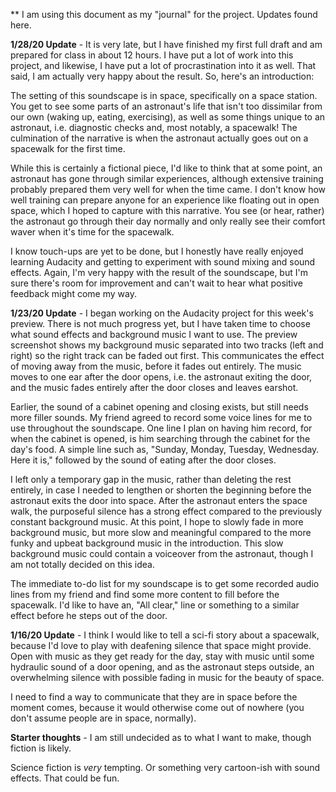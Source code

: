 ** I am using this document as my "journal" for the project. Updates found here.

**1/28/20 Update** - It is very late, but I have finished my first full draft and am prepared for class in about 12 hours. I have put a lot of work into this project, and likewise, I have put a lot of procrastination into it as well. That said, I am actually very happy about the result. So, here's an introduction:

The setting of this soundscape is in space, specifically on a space station. You get to see some parts of an astronaut's life that isn't too dissimilar from our own (waking up, eating, exercising), as well as some things unique to an astronaut, i.e. diagnostic checks and, most notably, a spacewalk! The culmination of the narrative is when the astronaut actually goes out on a spacewalk for the first time.

While this is certainly a fictional piece, I'd like to think that at some point, an astronaut has gone through similar experiences, although extensive training probably prepared them very well for when the time came. I don't know how well training can prepare anyone for an experience like floating out in open space, which I hoped to capture with this narrative. You see (or hear, rather) the astronaut go through their day normally and only really see their comfort waver when it's time for the spacewalk.

I know touch-ups are yet to be done, but I honestly have really enjoyed learning Audacity and getting to experiment with sound mixing and sound effects. Again, I'm very happy with the result of the soundscape, but I'm sure there's room for improvement and can't wait to hear what positive feedback might come my way.

**1/23/20 Update** - I began working on the Audacity project for this week's preview. There is not much progress yet, but I have taken time to choose what sound effects and background music I want to use. The preview screenshot shows my background music separated into two tracks (left and right) so the right track can be faded out first. This communicates the effect of moving away from the music, before it fades out entirely. The music moves to one ear after the door opens, i.e. the astronaut exiting the door, and the music fades entirely after the door closes and leaves earshot.

Earlier, the sound of a cabinet opening and closing exists, but still needs more filler sounds. My friend agreed to record some voice lines for me to use throughout the soundscape. One line I plan on having him record, for when the cabinet is opened, is him searching through the cabinet for the day's food. A simple line such as, "Sunday, Monday, Tuesday, Wednesday. Here it is," followed by the sound of eating after the door closes.

I left only a temporary gap in the music, rather than deleting the rest entirely, in case I needed to lengthen or shorten the beginning before the astronaut exits the door into space. After the astronaut enters the space walk, the purposeful silence has a strong effect compared to the previously constant background music. At this point, I hope to slowly fade in more background music, but more slow and meaningful compared to the more funky and upbeat background music in the introduction. This slow background music could contain a voiceover from the astronaut, though I am not totally decided on this idea.

The immediate to-do list for my soundscape is to get some recorded audio lines from my friend and find some more content to fill before the spacewalk. I'd like to have an, "All clear," line or something to a similar effect before he steps out of the door.


**1/16/20 Update** - I think I would like to tell a sci-fi story about a spacewalk, because I'd love to play with deafening silence that space might provide. Open with music as they get ready for the day, stay with music until some hydraulic sound of a door opening, and as the astronaut steps outside, an overwhelming silence with possible fading in music for the beauty of space.

I need to find a way to communicate that they are in space before the moment comes, because it would otherwise come out of nowhere (you don't assume people are in space, normally).


**Starter thoughts** - I am still undecided as to what I want to make, though fiction is likely.

Science fiction is *very* tempting. Or something very cartoon-ish with sound effects. That could be fun.
